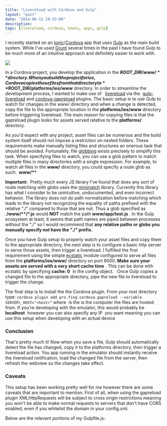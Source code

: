 ```yaml
---
title: "Livereload with Cordova and Gulp"
layout: "post"
date: "2014-06-12 19:33:00"
description: 
tags: [livereload, cordova, howto, apps, gulp]
---
```


I recently started on an [Ionic](http://ionicframework.com/)/[Cordova](http://cordova.apache.org/) app that uses [Gulp](http://gulpjs.com/) as the main build system. While I've used [Grunt](http://gruntjs.com/) several times in the past I have found Gulp to be much more of an intuitive approach and definitely easier to work with.


 ![](http://3.bp.blogspot.com/-v9Z1NslDIYA/U5oAC052K3I/AAAAAAAAAXs/V88Gf_1cOT8/s1600/gulp_cordova_livereload.png)


In a Cordova project, you develop the application in the **$ROOT\_DIR/www/** directory. When you build the project for ios, Cordova copies those files from that directory to **$ROOT\_DIR/platforms/ios/www** directory. In order to streamline the development process, I wanted to make use of   [livereload](http://livereload.com/) via the  [gulp-livereload](https://github.com/vohof/gulp-livereload) and [cordova-gapreload](https://github.com/fingerproof/cordova-plugin-gapreload) plugins. The basic setup is to use Gulp to watch for changes in the www/ directory and when a change is detected, copy the file to the appropriate location in the **platforms/ios/www** directory before triggering livereload. The main reason for copying files is that the gapreload plugin looks for assets served relative to the **platforms/** directory.


As you'd expect with any project, asset files can be numerous and the build system itself should not impose a restriction on nested folders. These requirements make manually listing files and structures an onerous task that should be avoided. Fortunately, file [globbing](http://en.wikipedia.org/wiki/Glob_(programming)) exists precisely to simplify this task. When specifying files to watch, you can use a glob pattern to match multiple files in many directories with a single expression. For example, to watch all files in the **www/** directory, you could specify a route glob as such:  **www/\*\***
  
  
**Important:**  Pretty much every JS library I've found that does any sort of route matching with globs uses the [minimatch](https://github.com/isaacs/minimatch) library. Currently this library has what I consider to be unintuitive, undocumented, and even incorrect behavior. The library does not do path normalization before matching which leads to the library not recognizing the equality of paths prefixed with the relative "./" compared to those that are not. Thus a glob specified as .**/www/\*\*/\*.js** would **NOT** match the path **www/app/test.js** . In the Gulp ecosystem at least, it seems that path names are piped between processes without the "./" so I would recommend that **any relative paths or globs you manually specify not have the "./" prefix.**
  
  
Once you have Gulp setup to properly watch your asset files and copy them to the appropriate directory, the next step is to configure a basic http server to serve those assets, then trigger a livereload. I fulfilled the first requirement using the simple [ecstatic](https://github.com/jesusabdullah/node-ecstatic) module configured to serve all files from the **platforms/ios/www/** directory on port 8000. **Make sure your assets are served with a very short cache time** . This can be done with ecstatic by specifying **cache: 0**  in the config object.   Once Gulp copies a changed file to the appropriate directory, pipe the new file to livereload to trigger the change.
  
  
The final step is to install the the Cordova plugin. From your root directory type:
`cordova plugin add pro.fing.cordova.gapreload --variable SERVER\_HOST="<host>"`
where **<host>**  is the is the computer the files are hosted from. If you're developing with the emulator, this would probably be **localhost**  however you can also specify any IP  you want meaning you can use this setup when developing with an actual device
  
  

### Conclusion
That's pretty much it! Now when you save a file, Gulp should automatically detect the file has changed, copy it to the platforms directory, then trigger a livereload action. You app running in the emulator should instantly receive the livereload notification, load the changed file from the server, then refresh the webview so the changes take effect.
  
  

### Caveats
This setup has been working pretty well for me however there are some caveats that are important to mention. First of all, when using the gapreload plugin XMLHttpRequests will be subject to cross origin restrictions meaning you won't be able to make normal requests to servers that don't have CORS enabled, even if you whitelist the domain in your config.xml.
  
  
  
  
Below are the relevant portions of my Gulpfile.js:
  
<script src="https://gist.github.com/emgeee/29e3f4c3674a08923c2f.js"></script>
